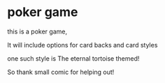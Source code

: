 poker game
========

this is a poker game,

It will include options for card backs and card styles

one such style is The eternal tortoise themed!

So thank small comic for helping out!
